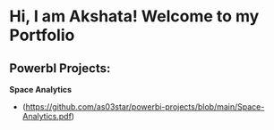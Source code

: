 <h1>Hi, I am Akshata! Welcome to my Portfolio <br/>

<h2> PowerbI Projects:</h2>

 <b>Space Analytics</b>
  - (https://github.com/as03star/powerbi-projects/blob/main/Space-Analytics.pdf)
 


